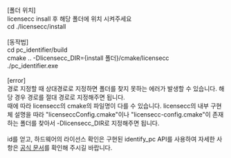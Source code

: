 [폴더 위치]<br>
licensecc insall 후 해당 폴더에 위치 시켜주세요<br>
cd ./licensecc/install<br>
<br>
[동작법]<br>
cd pc_identifier/build <br>
cmake .. -Dlicensecc_DIR={install 폴더}/cmake/licensecc<br>
./pc_identifier.exe<br>
<br>
[error]<br>
경로 지정할 때 상대경로로 지정하면 폴더를 찾지 못하는 에러가 발생할 수 있습니다. 해당 경우 경로를 절대 경로로 지정해주면 됩니다.<br>
때에 따라 licensecc의 cmake의 파일명이 다를 수 있습니다. licensecc의 내부 구현체 설명을 따라 "licenseccConfig.cmake"이나 "licensecc-config.cmake"이 존재하는 폴더를 찾아서 -Dlicensecc_DIR로 지정해주면 됩니다.<br>
<br>
id를 얻고, 하드웨어의 라이선스 확인은 구현된 identify_pc API를 사용하여 자세한 사항은 [공식 문서](http://open-license-manager.github.io/licensecc/api/public_api.html#print-hardware-identifier)를 확인해 주시길 바랍니다.<br>
